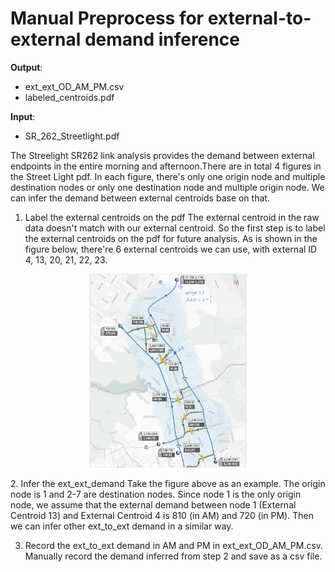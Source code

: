 # Manual Preprocess for external-to-external demand inference 
**Output**:
- ext_ext_OD_AM_PM.csv
- labeled_centroids.pdf

**Input**:
- SR_262_Streetlight.pdf

The Streelight SR262 link analysis provides the demand between external endpoints in the entire morning and afternoon.There are in total 4 figures in the Street Light pdf. In each figure, there's only one origin node and multiple destination nodes or only one destination node and multiple origin node. We can infer the demand between external centroids base on that.

1. Label the external centroids on the pdf
The external centroid in the raw data doesn't match with our external centroid. So the first step is to label the external centroids on the pdf for future analysis. As is shown in the figure below, there're 6 external centroids we can use, with external ID 4, 13, 20, 21, 22, 23. 
<p align="center">
  <img src="https://github.com/Fremont-project/data-processing/blob/master/pipeline/demand/external-to-external%20demand%20inference/labeled_centriods.jpg" width="50%" height="50%">
</p>
2. Infer the ext_ext_demand
Take the figure above as an example. The origin node is 1 and 2-7 are destination nodes. Since node 1 is the only origin node, we assume that the external demand between node 1 (External Centroid 13) and External Centroid 4 is 810 (in AM) and 720 (in PM). Then we can infer other ext_to_ext demand in a similar way.

3. Record the ext_to_ext demand in AM and PM in ext_ext_OD_AM_PM.csv.
Manually record the demand inferred from step 2 and save as a csv file.

